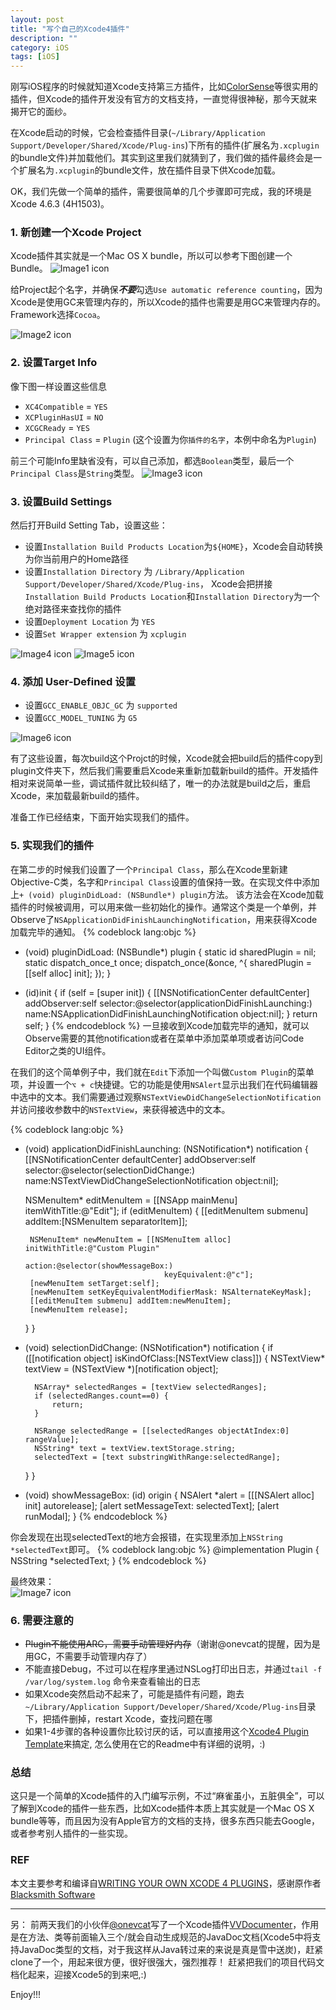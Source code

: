 ```yaml
---
layout: post
title: "写个自己的Xcode4插件"
description: ""
category: iOS
tags: [iOS]
---
```



刚写iOS程序的时候就知道Xcode支持第三方插件，比如[ColorSense](https://github.com/omz/ColorSense-for-Xcode)等很实用的插件，但Xcode的插件开发没有官方的文档支持，一直觉得很神秘，那今天就来揭开它的面纱。

在Xcode启动的时候，它会检查插件目录(`~/Library/Application Support/Developer/Shared/Xcode/Plug-ins`)下所有的插件(扩展名为`.xcplugin`的bundle文件)并加载他们。其实到这里我们就猜到了，我们做的插件最终会是一个扩展名为`.xcplugin`的bundle文件，放在插件目录下供Xcode加载。

OK，我们先做一个简单的插件，需要很简单的几个步骤即可完成，我的环境是Xcode 4.6.3 (4H1503)。

### 1. 新创建一个Xcode Project

Xcode插件其实就是一个Mac OS X bundle，所以可以参考下图创建一个Bundle。
![Image1 icon](/assets/xcode_plugin_1.png)

给Project起个名字，并确保***不要***勾选`Use automatic reference counting`，因为Xcode是使用GC来管理内存的，所以Xcode的插件也需要是用GC来管理内存的。Framework选择`Cocoa`。

![Image2 icon](/assets/xcode_plugin_2.png)


### 2. 设置Target Info
像下图一样设置这些信息

* `XC4Compatible` = `YES`
* `XCPluginHasUI` = `NO`
* `XCGCReady` = `YES`
* `Principal Class` = `Plugin`  (这个设置为你`插件的名字`，本例中命名为`Plugin`)

前三个可能Info里缺省没有，可以自己添加，都选`Boolean`类型，最后一个`Principal Class`是`String`类型。
![Image3 icon](/assets/xcode_plugin_3.png)

### 3. 设置Build Settings
然后打开Build Setting Tab，设置这些：

* 设置`Installation Build Products Location`为`${HOME}`，Xcode会自动转换为你当前用户的Home路径
* 设置`Installation Directory` 为 `/Library/Application Support/Developer/Shared/Xcode/Plug-ins`， Xcode会把拼接`Installation Build Products Location`和`Installation Directory`为一个绝对路径来查找你的插件
* 设置`Deployment Location` 为 `YES`
* 设置`Set Wrapper extension` 为 `xcplugin`

![Image4 icon](/assets/xcode_plugin_4.png)
![Image5 icon](/assets/xcode_plugin_5.png)
### 4. 添加 User-Defined 设置

* 设置`GCC_ENABLE_OBJC_GC` 为 `supported`
* 设置`GCC_MODEL_TUNING` 为 `G5`

![Image6 icon](/assets/xcode_plugin_6.png)

有了这些设置，每次build这个Projct的时候，Xcode就会把build后的插件copy到plugin文件夹下，然后我们需要重启Xcode来重新加载新build的插件。开发插件相对来说简单一些，调试插件就比较纠结了，唯一的办法就是build之后，重启Xcode，来加载最新build的插件。

准备工作已经结束，下面开始实现我们的插件。

### 5. 实现我们的插件
在第二步的时候我们设置了一个`Principal Class`，那么在Xcode里新建Objective-C类，名字和`Principal Class`设置的值保持一致。在实现文件中添加上`+ (void) pluginDidLoad: (NSBundle*) plugin`方法。 该方法会在Xcode加载插件的时候被调用，可以用来做一些初始化的操作。通常这个类是一个单例，并Observe了`NSApplicationDidFinishLaunchingNotification`，用来获得Xcode加载完毕的通知。
{% codeblock lang:objc %}
+ (void) pluginDidLoad: (NSBundle*) plugin {
	static id sharedPlugin = nil;
	static dispatch_once_t once;
	dispatch_once(&once, ^{
		sharedPlugin = [[self alloc] init];
	});
}

- (id)init {
	if (self = [super init]) {
		[[NSNotificationCenter defaultCenter] addObserver:self
                        selector:@selector(applicationDidFinishLaunching:)
                            name:NSApplicationDidFinishLaunchingNotification
                          object:nil];
	}
	return self;
}
{% endcodeblock %}
一旦接收到Xcode加载完毕的通知，就可以Observe需要的其他notification或者在菜单中添加菜单项或者访问Code Editor之类的UI组件。

在我们的这个简单例子中，我们就在`Edit`下添加一个叫做`Custom Plugin`的菜单项，并设置一个`⌥ + c`快捷键。它的功能是使用`NSAlert`显示出我们在代码编辑器中选中的文本。我们需要通过观察`NSTextViewDidChangeSelectionNotification`并访问接收参数中的`NSTextView`，来获得被选中的文本。

{% codeblock lang:objc %}
- (void) applicationDidFinishLaunching: (NSNotification*) notification {
    [[NSNotificationCenter defaultCenter] addObserver:self
                        selector:@selector(selectionDidChange:)
                            name:NSTextViewDidChangeSelectionNotification
                          object:nil];

    NSMenuItem* editMenuItem = [[NSApp mainMenu] itemWithTitle:@"Edit"];
    if (editMenuItem) {
        [[editMenuItem submenu] addItem:[NSMenuItem separatorItem]];

       NSMenuItem* newMenuItem = [[NSMenuItem alloc] initWithTitle:@"Custom Plugin"
                                            action:@selector(showMessageBox:)
                                     keyEquivalent:@"c"];
       [newMenuItem setTarget:self];
       [newMenuItem setKeyEquivalentModifierMask: NSAlternateKeyMask];
       [[editMenuItem submenu] addItem:newMenuItem];
       [newMenuItem release];
   }
}

- (void) selectionDidChange: (NSNotification*) notification {
    if ([[notification object] isKindOfClass:[NSTextView class]]) {
        NSTextView* textView = (NSTextView *)[notification object];

        NSArray* selectedRanges = [textView selectedRanges];
        if (selectedRanges.count==0) {
            return;
        }

        NSRange selectedRange = [[selectedRanges objectAtIndex:0] rangeValue];
        NSString* text = textView.textStorage.string;
        selectedText = [text substringWithRange:selectedRange];
   }
}

- (void) showMessageBox: (id) origin {
    NSAlert *alert = [[[NSAlert alloc] init] autorelease];
    [alert setMessageText: selectedText];
    [alert runModal];
}
{% endcodeblock %}

你会发现在出现selectedText的地方会报错，在实现里添加上`NSString *selectedText`即可。
{% codeblock lang:objc %}
@implementation Plugin {
    NSString *selectedText;
}
{% endcodeblock %}

最终效果：  
![Image7 icon](/assets/xcode_plugin_7.png)


### 6. 需要注意的
* ~~Plugin不能使用ARC，需要手动管理好内存~~（谢谢@onevcat的提醒，因为是用GC，不需要手动管理内存了）
* 不能直接Debug，不过可以在程序里通过NSLog打印出日志，并通过`tail -f /var/log/system.log`	命令来查看输出的日志
* 如果Xcode突然启动不起来了，可能是插件有问题，跑去`~/Library/Application Support/Developer/Shared/Xcode/Plug-ins`目录下，把插件删掉，restart Xcode，查找问题在哪
* 如果1-4步骤的各种设置你比较讨厌的话，可以直接用这个[Xcode4 Plugin Template](https://github.com/kattrali/Xcode4-Plugin-Template)来搞定, 怎么使用在它的Readme中有详细的说明，:)

### 总结
这只是一个简单的Xcode插件的入门编写示例，不过“麻雀虽小，五脏俱全”，可以了解到Xcode的插件一些东西，比如Xcode插件本质上其实就是一个Mac OS X bundle等等，而且因为没有Apple官方的文档的支持，很多东西只能去Google，或者参考别人插件的一些实现。


### REF
本文主要参考和编译自[WRITING YOUR OWN XCODE 4 PLUGINS](http://blacksmithsoftware.com/blog/2012/11/19/writing-your-own-xcode4-plugins)，感谢原作者[Blacksmith Software](http://twitter.com/#!/BlacksmithSW)

---

另：
前两天我们的小伙伴[@onevcat](http://weibo.com/onevcat)写了一个Xcode插件[VVDocumenter](https://github.com/onevcat/VVDocumenter-Xcode?source=c)，作用是在方法、类等前面输入三个/就会自动生成规范的JavaDoc文档(Xcode5中将支持JavaDoc类型的文档，对于我这样从Java转过来的来说是真是雪中送炭)，赶紧clone了一个，用起来很方便，很好很强大，强烈推荐！ 赶紧把我们的项目代码文档化起来，迎接Xcode5的到来吧,:)


Enjoy!!!

